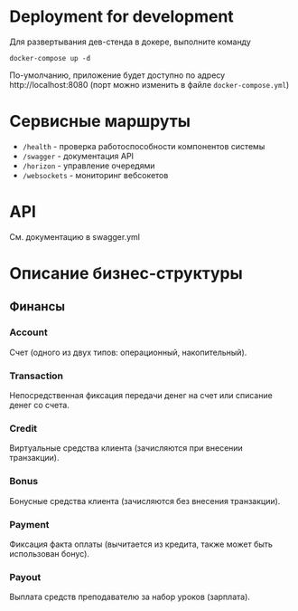 # Deployment for development

Для развертывания дев-стенда в докере, выполните команду
```shell
docker-compose up -d
```
По-умолчанию, приложение будет доступно по адресу http://localhost:8080 (порт можно изменить в файле `docker-compose.yml`)

# Сервисные маршруты
- `/health` - проверка работоспособности компонентов системы
- `/swagger` - документация API
- `/horizon` - управление очередями
- `/websockets` - мониторинг вебсокетов

# API
См. документацию в swagger.yml

# Описание бизнес-структуры
## Финансы
### Account
Счет (одного из двух типов: операционный, накопительный).

### Transaction
Непосредственная фиксация передачи денег на счет или списание денег со счета.

### Credit
Виртуальные средства клиента (зачисляются при внесении транзакции).

### Bonus
Бонусные средства клиента (зачисляются без внесения транзакции).

### Payment
Фиксация факта оплаты (вычитается из кредита, также может быть использован бонус).

### Payout
Выплата средств преподавателю за набор уроков (зарплата).